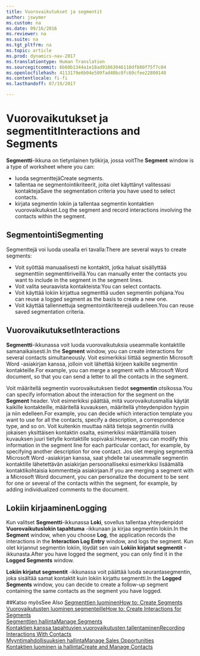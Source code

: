 ```yaml
---
title: Vuorovaikutukset ja segmentit
author: jswymer
ms.custom: na
ms.date: 09/16/2016
ms.reviewer: na
ms.suite: na
ms.tgt_pltfrm: na
ms.topic: article
ms.prod: dynamics-nav-2017
ms.translationtype: Human Translation
ms.sourcegitcommit: 6b60b1344a1e18ad91863046110df880f75f7c04
ms.openlocfilehash: 4113179e6b04e509fad40bc0fc60cfee22800148
ms.contentlocale: fi-fi
ms.lasthandoff: 07/19/2017

---
```

# <a name="interactions-and-segments"></a><span data-ttu-id="9013f-102">Vuorovaikutukset ja segmentit</span><span class="sxs-lookup"><span data-stu-id="9013f-102">Interactions and Segments</span></span>
<span data-ttu-id="9013f-103">**Segmentti**-ikkuna on tietynlainen työkirja, jossa voit</span><span class="sxs-lookup"><span data-stu-id="9013f-103">The **Segment** window is a type of worksheet where you can:</span></span>

* <span data-ttu-id="9013f-104">luoda segmenttejä</span><span class="sxs-lookup"><span data-stu-id="9013f-104">Create segments.</span></span>
* <span data-ttu-id="9013f-105">tallentaa ne segmentointikriteerit, joita olet käyttänyt valitessasi kontakteja</span><span class="sxs-lookup"><span data-stu-id="9013f-105">Save the segmentation criteria you have used to select contacts.</span></span>
* <span data-ttu-id="9013f-106">kirjata segmentin lokiin ja tallentaa segmentin kontaktien vuorovaikutukset.</span><span class="sxs-lookup"><span data-stu-id="9013f-106">Log the segment and record interactions involving the contacts within the segment.</span></span>

## <a name="segmenting"></a><span data-ttu-id="9013f-107">Segmentointi</span><span class="sxs-lookup"><span data-stu-id="9013f-107">Segmenting</span></span>
<span data-ttu-id="9013f-108">Segmenttejä voi luoda usealla eri tavalla:</span><span class="sxs-lookup"><span data-stu-id="9013f-108">There are several ways to create segments:</span></span>

* <span data-ttu-id="9013f-109">Voit syöttää manuaalisesti ne kontaktit, jotka haluat sisällyttää segmenttiin segmenttiriveillä.</span><span class="sxs-lookup"><span data-stu-id="9013f-109">You can manually enter the contacts you want to include in the segment in the segment lines.</span></span>
* <span data-ttu-id="9013f-110">Voit valita seuraavista kontakteista:</span><span class="sxs-lookup"><span data-stu-id="9013f-110">You can select contacts.</span></span>
* <span data-ttu-id="9013f-111">Voit käyttää lokiin kirjattua segmenttiä uuden segmentin pohjana.</span><span class="sxs-lookup"><span data-stu-id="9013f-111">You can reuse a logged segment as the basis to create a new one.</span></span>
* <span data-ttu-id="9013f-112">Voit käyttää tallennettuja segmentointikriteerejä uudelleen.</span><span class="sxs-lookup"><span data-stu-id="9013f-112">You can reuse saved segmentation criteria.</span></span>

## <a name="interactions"></a><span data-ttu-id="9013f-113">Vuorovaikutukset</span><span class="sxs-lookup"><span data-stu-id="9013f-113">Interactions</span></span>
<span data-ttu-id="9013f-114">**Segmentti**-ikkunassa voit luoda vuorovaikutuksia useammalle kontaktille samanaikaisesti.</span><span class="sxs-lookup"><span data-stu-id="9013f-114">In the **Segment** window, you can create interactions for several contacts simultaneously.</span></span> <span data-ttu-id="9013f-115">Voit esimerkiksi liittää segmentin Microsoft Word -asiakirjan kanssa, jolloin voit lähettää kirjeen kaikille segmentin kontakteille.</span><span class="sxs-lookup"><span data-stu-id="9013f-115">For example, you can merge a segment with a Microsoft Word document, so that you can send a letter to all the contacts in the segment.</span></span>

<span data-ttu-id="9013f-116">Voit määritellä segmentin vuorovaikutuksen tiedot **segmentin** otsikossa.</span><span class="sxs-lookup"><span data-stu-id="9013f-116">You can specify information about the interaction for the segment on the **Segment** header.</span></span> <span data-ttu-id="9013f-117">Voit esimerkiksi päättää, mitä vuorovaikutusmallia käytät kaikille kontakteille, määritellä kuvauksen, määritellä yhteydenpidon tyypin ja niin edelleen.</span><span class="sxs-lookup"><span data-stu-id="9013f-117">For example, you can decide which interaction template you want to use for all the contacts, specify a description, a correspondence type, and so on.</span></span> <span data-ttu-id="9013f-118">Voit kuitenkin muuttaa näitä tietoja segmentin rivillä jokaisen yksittäisen kontaktin osalta, esimerkiksi määrittämällä toisen kuvauksen juuri tietylle kontaktille sopivaksi.</span><span class="sxs-lookup"><span data-stu-id="9013f-118">However, you can modify this information in the segment line for each particular contact, for example, by specifying another description for one contact.</span></span> <span data-ttu-id="9013f-119">Jos olet merging segmenttiä Microsoft Word -asiakirjan kanssa, saat yhdelle tai useammalle segmentin kontaktille lähetettävän asiakirjan persoonalliseksi esimerkiksi lisäämällä kontaktikohtaisia kommentteja asiakirjaan.</span><span class="sxs-lookup"><span data-stu-id="9013f-119">If you are merging a segment with a Microsoft Word document, you can personalize the document to be sent for one or several of the contacts within the segment, for example, by adding individualized comments to the document.</span></span>

## <a name="logging"></a><span data-ttu-id="9013f-120">Lokiin kirjaaminen</span><span class="sxs-lookup"><span data-stu-id="9013f-120">Logging</span></span>
<span data-ttu-id="9013f-121">Kun valitset **Segmentti**-ikkunassa **Loki**, sovellus tallentaa yhteydenpidot **Vuorovaikutuslokin tapahtuma** -ikkunaan ja kirjaa segmentin lokiin.</span><span class="sxs-lookup"><span data-stu-id="9013f-121">In the **Segment** window, when you choose **Log**, the application records the interactions in the **Interaction Log Entry** window, and logs the segment.</span></span> <span data-ttu-id="9013f-122">Kun olet kirjannut segmentin lokiin, löydät sen vain **Lokiin kirjatut segmentit** -ikkunasta.</span><span class="sxs-lookup"><span data-stu-id="9013f-122">After you have logged the segment, you can only find it in the **Logged Segments** window.</span></span>

<span data-ttu-id="9013f-123">**Lokiin kirjatut segmentit** -ikkunassa voit päättää luoda seurantasegmentin, joka sisältää samat kontaktit kuin lokiin kirjattu segmentti.</span><span class="sxs-lookup"><span data-stu-id="9013f-123">In the **Logged Segments** window, you can decide to create a follow-up segment containing the same contacts as the segment you have logged.</span></span>


##<a name="see-also"></a><span data-ttu-id="9013f-124">Katso myös</span><span class="sxs-lookup"><span data-stu-id="9013f-124">See Also</span></span>
[<span data-ttu-id="9013f-125">Segmenttien luominen</span><span class="sxs-lookup"><span data-stu-id="9013f-125">How to: Create Segments</span></span>](marketing-how-create-segment.md)  
[<span data-ttu-id="9013f-126">Vuorovaikutusten luominen segmenteille</span><span class="sxs-lookup"><span data-stu-id="9013f-126">How to: Create Interactions for Segments</span></span>](marketing-how-create-interactions.md)  
[<span data-ttu-id="9013f-127">Segmenttien hallinta</span><span class="sxs-lookup"><span data-stu-id="9013f-127">Manage Segments</span></span>](marketing-segments.md)  
[<span data-ttu-id="9013f-128">Kontaktien kanssa tapahtuvien vuorovaikutusten tallentaminen</span><span class="sxs-lookup"><span data-stu-id="9013f-128">Recording Interactions With Contacts</span></span>](marketing-interactions.md)  
[<span data-ttu-id="9013f-129">Myyntimahdollisuuksien hallinta</span><span class="sxs-lookup"><span data-stu-id="9013f-129">Manage Sales Opportunities</span></span>](marketing-manage-sales-opportunities.md)  
[<span data-ttu-id="9013f-130">Kontaktien luominen ja hallinta</span><span class="sxs-lookup"><span data-stu-id="9013f-130">Create and Manage Contacts</span></span>](marketing-contacts.md)

